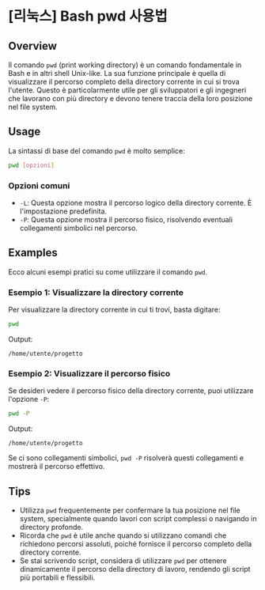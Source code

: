 # [리눅스] Bash pwd 사용법

## Overview
Il comando `pwd` (print working directory) è un comando fondamentale in Bash e in altri shell Unix-like. La sua funzione principale è quella di visualizzare il percorso completo della directory corrente in cui si trova l'utente. Questo è particolarmente utile per gli sviluppatori e gli ingegneri che lavorano con più directory e devono tenere traccia della loro posizione nel file system.

## Usage
La sintassi di base del comando `pwd` è molto semplice:

```bash
pwd [opzioni]
```

### Opzioni comuni
- `-L`: Questa opzione mostra il percorso logico della directory corrente. È l'impostazione predefinita.
- `-P`: Questa opzione mostra il percorso fisico, risolvendo eventuali collegamenti simbolici nel percorso.

## Examples
Ecco alcuni esempi pratici su come utilizzare il comando `pwd`.

### Esempio 1: Visualizzare la directory corrente
Per visualizzare la directory corrente in cui ti trovi, basta digitare:

```bash
pwd
```
Output:
```
/home/utente/progetto
```

### Esempio 2: Visualizzare il percorso fisico
Se desideri vedere il percorso fisico della directory corrente, puoi utilizzare l'opzione `-P`:

```bash
pwd -P
```
Output:
```
/home/utente/progetto
```
Se ci sono collegamenti simbolici, `pwd -P` risolverà questi collegamenti e mostrerà il percorso effettivo.

## Tips
- Utilizza `pwd` frequentemente per confermare la tua posizione nel file system, specialmente quando lavori con script complessi o navigando in directory profonde.
- Ricorda che `pwd` è utile anche quando si utilizzano comandi che richiedono percorsi assoluti, poiché fornisce il percorso completo della directory corrente.
- Se stai scrivendo script, considera di utilizzare `pwd` per ottenere dinamicamente il percorso della directory di lavoro, rendendo gli script più portabili e flessibili.